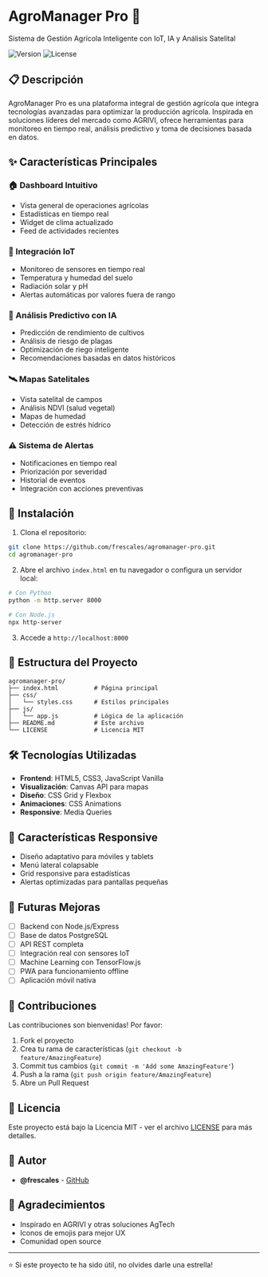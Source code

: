 # AgroManager Pro 🌾

Sistema de Gestión Agrícola Inteligente con IoT, IA y Análisis Satelital

![Version](https://img.shields.io/badge/version-1.0.0-green.svg)
![License](https://img.shields.io/badge/license-MIT-blue.svg)

## 📋 Descripción

AgroManager Pro es una plataforma integral de gestión agrícola que integra tecnologías avanzadas para optimizar la producción agrícola. Inspirada en soluciones líderes del mercado como AGRIVI, ofrece herramientas para monitoreo en tiempo real, análisis predictivo y toma de decisiones basada en datos.

## ✨ Características Principales

### 🏠 Dashboard Intuitivo
- Vista general de operaciones agrícolas
- Estadísticas en tiempo real
- Widget de clima actualizado
- Feed de actividades recientes

### 🔌 Integración IoT
- Monitoreo de sensores en tiempo real
- Temperatura y humedad del suelo
- Radiación solar y pH
- Alertas automáticas por valores fuera de rango

### 🤖 Análisis Predictivo con IA
- Predicción de rendimiento de cultivos
- Análisis de riesgo de plagas
- Optimización de riego inteligente
- Recomendaciones basadas en datos históricos

### 🛰️ Mapas Satelitales
- Vista satelital de campos
- Análisis NDVI (salud vegetal)
- Mapas de humedad
- Detección de estrés hídrico

### ⚠️ Sistema de Alertas
- Notificaciones en tiempo real
- Priorización por severidad
- Historial de eventos
- Integración con acciones preventivas

## 🚀 Instalación

1. Clona el repositorio:
```bash
git clone https://github.com/frescales/agromanager-pro.git
cd agromanager-pro
```

2. Abre el archivo `index.html` en tu navegador o configura un servidor local:
```bash
# Con Python
python -m http.server 8000

# Con Node.js
npx http-server
```

3. Accede a `http://localhost:8000`

## 📁 Estructura del Proyecto

```
agromanager-pro/
├── index.html          # Página principal
├── css/
│   └── styles.css      # Estilos principales
├── js/
│   └── app.js          # Lógica de la aplicación
├── README.md           # Este archivo
└── LICENSE             # Licencia MIT
```

## 🛠️ Tecnologías Utilizadas

- **Frontend**: HTML5, CSS3, JavaScript Vanilla
- **Visualización**: Canvas API para mapas
- **Diseño**: CSS Grid y Flexbox
- **Animaciones**: CSS Animations
- **Responsive**: Media Queries

## 📱 Características Responsive

- Diseño adaptativo para móviles y tablets
- Menú lateral colapsable
- Grid responsive para estadísticas
- Alertas optimizadas para pantallas pequeñas

## 🔮 Futuras Mejoras

- [ ] Backend con Node.js/Express
- [ ] Base de datos PostgreSQL
- [ ] API REST completa
- [ ] Integración real con sensores IoT
- [ ] Machine Learning con TensorFlow.js
- [ ] PWA para funcionamiento offline
- [ ] Aplicación móvil nativa

## 🤝 Contribuciones

Las contribuciones son bienvenidas! Por favor:

1. Fork el proyecto
2. Crea tu rama de características (`git checkout -b feature/AmazingFeature`)
3. Commit tus cambios (`git commit -m 'Add some AmazingFeature'`)
4. Push a la rama (`git push origin feature/AmazingFeature`)
5. Abre un Pull Request

## 📄 Licencia

Este proyecto está bajo la Licencia MIT - ver el archivo [LICENSE](LICENSE) para más detalles.

## 👥 Autor

- **@frescales** - [GitHub](https://github.com/frescales)

## 🙏 Agradecimientos

- Inspirado en AGRIVI y otras soluciones AgTech
- Iconos de emojis para mejor UX
- Comunidad open source

---

⭐ Si este proyecto te ha sido útil, no olvides darle una estrella!